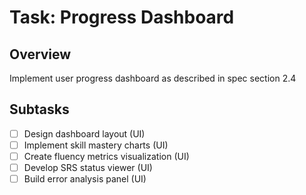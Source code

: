 # Task: Progress Dashboard

## Overview
Implement user progress dashboard as described in spec section 2.4

## Subtasks
- [ ] Design dashboard layout (UI)
- [ ] Implement skill mastery charts (UI)
- [ ] Create fluency metrics visualization (UI)
- [ ] Develop SRS status viewer (UI)
- [ ] Build error analysis panel (UI)